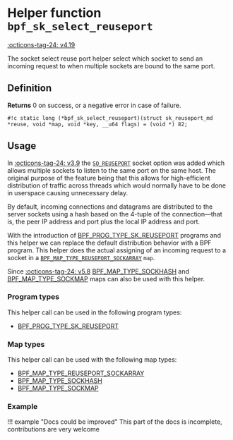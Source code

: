 # Helper function `bpf_sk_select_reuseport`

<!-- [FEATURE_TAG](bpf_sk_select_reuseport) -->
[:octicons-tag-24: v4.19](https://github.com/torvalds/linux/commit/2dbb9b9e6df67d444fbe425c7f6014858d337adf)
<!-- [/FEATURE_TAG] -->

The socket select reuse port helper select which socket to send an incoming request to when multiple sockets are bound to the same port.

## Definition

**Returns**
0 on success, or a negative error in case of failure.

`#!c static long (*bpf_sk_select_reuseport)(struct sk_reuseport_md *reuse, void *map, void *key, __u64 flags) = (void *) 82;`

## Usage

In [:octicons-tag-24: v3.9](https://github.com/torvalds/linux/commit/c617f398edd4db2b8567a28e899a88f8f574798d) the [`SO_REUSEPORT`](https://lwn.net/Articles/542629/) socket option was added which allows multiple sockets to listen to the same port on the same host. The original purpose of the feature being that this allows for high-efficient distribution of traffic across threads which would normally have to be done in userspace causing unnecessary delay.

By default, incoming connections and datagrams are distributed to the server sockets using a hash based on the 4-tuple of the connection—that is, the peer IP address and port plus the local IP address and port.

With the introduction of [BPF_PROG_TYPE_SK_REUSEPORT](../program-type/BPF_PROG_TYPE_SK_REUSEPORT.md) programs and this helper we can replace the default distribution behavior with a BPF program. This helper does the actual assigning of an incoming request to a socket in a [`BPF_MAP_TYPE_REUSEPORT_SOCKARRAY`](../map-type/BPF_MAP_TYPE_REUSEPORT_SOCKARRAY.md) `map`.

Since [:octicons-tag-24: v5.8](https://github.com/torvalds/linux/commit/64d85290d79c0677edb5a8ee2295b36c022fa5df)  [BPF_MAP_TYPE_SOCKHASH](../map-type/BPF_MAP_TYPE_SOCKHASH.md) and [BPF_MAP_TYPE_SOCKMAP](../map-type/BPF_MAP_TYPE_SOCKMAP.md) maps can also be used with this helper.

### Program types

This helper call can be used in the following program types:

<!-- DO NOT EDIT MANUALLY -->
<!-- [HELPER_FUNC_PROG_REF] -->
 * [BPF_PROG_TYPE_SK_REUSEPORT](../program-type/BPF_PROG_TYPE_SK_REUSEPORT.md)
<!-- [/HELPER_FUNC_PROG_REF] -->

### Map types

This helper call can be used with the following map types:

<!-- DO NOT EDIT MANUALLY -->
<!-- [HELPER_FUNC_MAP_REF] -->
 * [BPF_MAP_TYPE_REUSEPORT_SOCKARRAY](../map-type/BPF_MAP_TYPE_REUSEPORT_SOCKARRAY.md)
 * [BPF_MAP_TYPE_SOCKHASH](../map-type/BPF_MAP_TYPE_SOCKHASH.md)
 * [BPF_MAP_TYPE_SOCKMAP](../map-type/BPF_MAP_TYPE_SOCKMAP.md)
<!-- [/HELPER_FUNC_MAP_REF] -->

### Example

!!! example "Docs could be improved"
    This part of the docs is incomplete, contributions are very welcome

